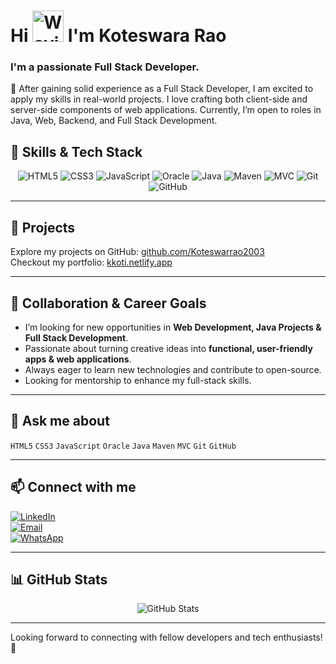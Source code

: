 # Hi <img src="https://media.giphy.com/media/hvRJCLFzcasrR4ia7z/giphy.gif" width="50" alt="Waving Hand" /> I'm Koteswara Rao

### I'm a passionate Full Stack Developer.

🌱 After gaining solid experience as a Full Stack Developer, I am excited to apply my skills in real-world projects.
I love crafting both client-side and server-side components of web applications.
Currently, I’m open to roles in Java, Web, Backend, and Full Stack Development.

## 🔭 Skills & Tech Stack

<p align="center">
  <img alt="HTML5" src="https://img.shields.io/badge/HTML5-E34F26?style=for-the-badge&logo=html5&logoColor=white" />
  <img alt="CSS3" src="https://img.shields.io/badge/CSS3-1572B6?style=for-the-badge&logo=css3&logoColor=white" />
  <img alt="JavaScript" src="https://img.shields.io/badge/JavaScript-F7DF1E?style=for-the-badge&logo=javascript&logoColor=black" />
  <img alt="Oracle" src="https://img.shields.io/badge/Oracle-F80000?style=for-the-badge&logo=oracle&logoColor=white" />
  <img alt="Java" src="https://img.shields.io/badge/Java-007396?style=for-the-badge&logo=java&logoColor=white" />
  <img alt="Maven" src="https://img.shields.io/badge/Apache_Maven-C71A36?style=for-the-badge&logo=apachemaven&logoColor=white" />
  <img alt="MVC" src="https://img.shields.io/badge/MVC-007ACC?style=for-the-badge&logo=dotnet&logoColor=white" />
  <img alt="Git" src="https://img.shields.io/badge/Git-F05032?style=for-the-badge&logo=git&logoColor=white" />
  <img alt="GitHub" src="https://img.shields.io/badge/GitHub-181717?style=for-the-badge&logo=github&logoColor=white" />
</p>

---

## 🚀 Projects  
Explore my projects on GitHub: [github.com/Koteswarrao2003](https://github.com/Koteswarrao2003)  
Checkout my portfolio: [kkoti.netlify.app](https://kkoti.netlify.app/)

---

## 👯 Collaboration & Career Goals

- I’m looking for new opportunities in **Web Development, Java Projects & Full Stack Development**.  
- Passionate about turning creative ideas into **functional, user-friendly apps & web applications**.  
- Always eager to learn new technologies and contribute to open-source.
- Looking for mentorship to enhance my full-stack skills.

---

## 💬 Ask me about  
`HTML5` `CSS3` `JavaScript` `Oracle` `Java` `Maven` `MVC` `Git` `GitHub`

---

## 📫 Connect with me

[![LinkedIn](https://img.shields.io/badge/LinkedIn-0A66C2?style=for-the-badge&logo=linkedin&logoColor=white)](https://www.linkedin.com/in/koteswararao-karampudi-765303305)  
[![Email](https://img.shields.io/badge/Email-D14836?style=for-the-badge&logo=gmail&logoColor=white)](mailto:koteswararao8534@gmail.com)  
[![WhatsApp](https://img.shields.io/badge/WhatsApp-25D366?style=for-the-badge&logo=whatsapp&logoColor=white)](https://wa.me/918919718534)

---

## 📊 GitHub Stats  

<p align="center">
  <img src="https://github-readme-stats.vercel.app/api?username=koteswarrao2003&show_icons=true&theme=radical" alt="GitHub Stats" />
</p>

---

Looking forward to connecting with fellow developers and tech enthusiasts! 🚀
